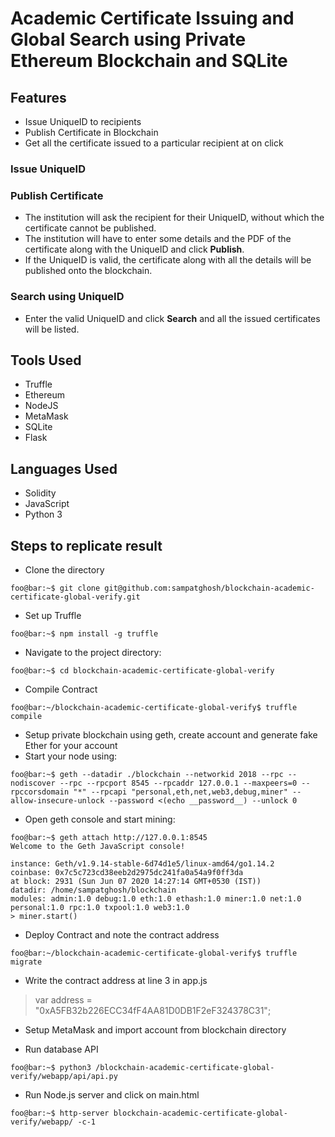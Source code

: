 # Academic Certificate Issuing and Global Search using Private Ethereum Blockchain and SQLite

## Features
- Issue UniqueID to recipients
- Publish Certificate in Blockchain
- Get all the certificate issued to a particular recipient at on click
### Issue UniqueID

### Publish Certificate
- The institution will ask the recipient for their UniqueID, without which the certificate cannot be published.
- The institution will have to enter some details and the PDF of the certificate along with the UniqueID and click __Publish__.
- If the UniqueID is valid, the certificate along with all the details will be published onto the blockchain.
### Search using UniqueID
- Enter the valid UniqueID and click __Search__ and all the issued certificates will be listed.

## Tools Used 
- Truffle
- Ethereum
- NodeJS
- MetaMask
- SQLite
- Flask

## Languages Used
- Solidity
- JavaScript
- Python 3

## Steps to replicate result
- Clone the directory 
```console
foo@bar:~$ git clone git@github.com:sampatghosh/blockchain-academic-certificate-global-verify.git 
```
- Set up Truffle
```console
foo@bar:~$ npm install -g truffle
```
- Navigate to the project directory:
```console
foo@bar:~$ cd blockchain-academic-certificate-global-verify
```
- Compile Contract
```console
foo@bar:~/blockchain-academic-certificate-global-verify$ truffle compile
```
- Setup private blockchain using geth, create account and generate fake Ether for your account
- Start your node using:
```console
foo@bar:~$ geth --datadir ./blockchain --networkid 2018 --rpc --nodiscover --rpc --rpcport 8545 --rpcaddr 127.0.0.1 --maxpeers=0 --rpccorsdomain "*" --rpcapi "personal,eth,net,web3,debug,miner" --allow-insecure-unlock --password <(echo __password__) --unlock 0 
```
- Open geth console and start mining:
```console
foo@bar:~$ geth attach http://127.0.0.1:8545
Welcome to the Geth JavaScript console!

instance: Geth/v1.9.14-stable-6d74d1e5/linux-amd64/go1.14.2
coinbase: 0x7c5c723cd38eeb2d2975dc241fa0a54a9f0ff3da
at block: 2931 (Sun Jun 07 2020 14:27:14 GMT+0530 (IST))
datadir: /home/sampatghosh/blockchain
modules: admin:1.0 debug:1.0 eth:1.0 ethash:1.0 miner:1.0 net:1.0 personal:1.0 rpc:1.0 txpool:1.0 web3:1.0
> miner.start() 
```
- Deploy Contract and note the contract address
```console
foo@bar:~/blockchain-academic-certificate-global-verify$ truffle migrate 
```
- Write the contract address at line 3 in app.js
> var address = "0xA5FB32b226ECC34fF4AA81D0DB1F2eF324378C31";
- Setup MetaMask and import account from blockchain directory

- Run database API
```console
foo@bar:~$ python3 /blockchain-academic-certificate-global-verify/webapp/api/api.py 
```
- Run Node.js server and click on main.html
```console
foo@bar:~$ http-server blockchain-academic-certificate-global-verify/webapp/ -c-1 
```
